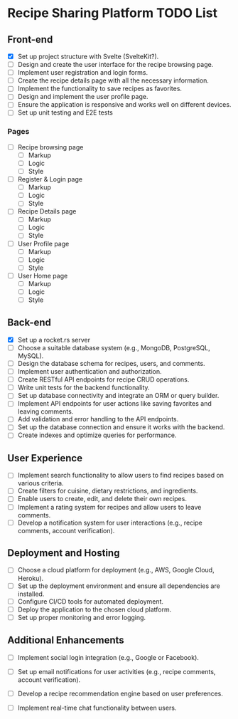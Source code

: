 # Recipe Sharing Platform TODO List

## Front-end

- [x] Set up project structure with Svelte (SvelteKit?).
- [ ] Design and create the user interface for the recipe browsing page.
- [ ] Implement user registration and login forms.
- [ ] Create the recipe details page with all the necessary information.
- [ ] Implement the functionality to save recipes as favorites.
- [ ] Design and implement the user profile page.
- [ ] Ensure the application is responsive and works well on different devices.
- [ ] Set up unit testing and E2E tests

### Pages

- [ ] Recipe browsing page
    - [ ] Markup
    - [ ] Logic
    - [ ] Style
- [ ] Register & Login page
    - [ ] Markup
    - [ ] Logic
    - [ ] Style
- [ ] Recipe Details page
    - [ ] Markup
    - [ ] Logic
    - [ ] Style
- [ ] User Profile page
    - [ ] Markup
    - [ ] Logic
    - [ ] Style
- [ ] User Home page
    - [ ] Markup
    - [ ] Logic
    - [ ] Style

## Back-end

- [x] Set up a rocket.rs server
- [ ] Choose a suitable database system (e.g., MongoDB, PostgreSQL, MySQL).
- [ ] Design the database schema for recipes, users, and comments.
- [ ] Implement user authentication and authorization.
- [ ] Create RESTful API endpoints for recipe CRUD operations.
- [ ] Write unit tests for the backend functionality.
- [ ] Set up database connectivity and integrate an ORM or query builder.
- [ ] Implement API endpoints for user actions like saving favorites and leaving comments.
- [ ] Add validation and error handling to the API endpoints.
- [ ] Set up the database connection and ensure it works with the backend.
- [ ] Create indexes and optimize queries for performance.

## User Experience

- [ ] Implement search functionality to allow users to find recipes based on various criteria.
- [ ] Create filters for cuisine, dietary restrictions, and ingredients.
- [ ] Enable users to create, edit, and delete their own recipes.
- [ ] Implement a rating system for recipes and allow users to leave comments.
- [ ] Develop a notification system for user interactions (e.g., recipe comments, account verification).

## Deployment and Hosting

- [ ] Choose a cloud platform for deployment (e.g., AWS, Google Cloud, Heroku).
- [ ] Set up the deployment environment and ensure all dependencies are installed.
- [ ] Configure CI/CD tools for automated deployment.
- [ ] Deploy the application to the chosen cloud platform.
- [ ] Set up proper monitoring and error logging.

## Additional Enhancements

- [ ] Implement social login integration (e.g., Google or Facebook).
- [ ] Set up email notifications for user activities (e.g., recipe comments, account verification).
- [ ] Develop a recipe recommendation engine based on user preferences.
- [ ] Implement real-time chat functionality between users.

